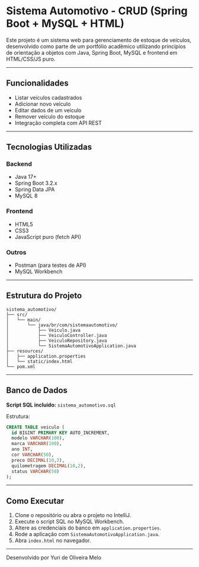 # Sistema Automotivo - CRUD (Spring Boot + MySQL + HTML)

Este projeto é um sistema web para gerenciamento de estoque de veículos, desenvolvido como parte de um portfólio acadêmico utilizando princípios de orientação a objetos com Java, Spring Boot, MySQL e frontend em HTML/CSS/JS puro.

---

## Funcionalidades

- Listar veículos cadastrados
- Adicionar novo veículo
- Editar dados de um veículo
- Remover veículo do estoque
- Integração completa com API REST

---

## Tecnologias Utilizadas

### Backend
- Java 17+
- Spring Boot 3.2.x
- Spring Data JPA
- MySQL 8

### Frontend
- HTML5
- CSS3
- JavaScript puro (fetch API)

### Outros
- Postman (para testes de API)
- MySQL Workbench

---

## Estrutura do Projeto

```
sistema_automotivo/
├── src/
│   └── main/
│       └── java/br/com/sistemaautomotivo/
│           ├── Veiculo.java
│           ├── VeiculoController.java
│           ├── VeiculoRepository.java
│           └── SistemaAutomotivoApplication.java
├── resources/
│   ├── application.properties
│   └── static/index.html
└── pom.xml
```

---

## Banco de Dados

**Script SQL incluído:** `sistema_automotivo.sql`

Estrutura:
```sql
CREATE TABLE veiculo (
  id BIGINT PRIMARY KEY AUTO_INCREMENT,
  modelo VARCHAR(100),
  marca VARCHAR(100),
  ano INT,
  cor VARCHAR(50),
  preco DECIMAL(10,2),
  quilometragem DECIMAL(10,2),
  status VARCHAR(50)
);
```

---

## Como Executar

1. Clone o repositório ou abra o projeto no IntelliJ.
2. Execute o script SQL no MySQL Workbench.
3. Altere as credenciais do banco em `application.properties`.
4. Rode a aplicação com `SistemaAutomotivoApplication.java`.
5. Abra `index.html` no navegador.

---

Desenvolvido por Yuri de Oliveira Melo